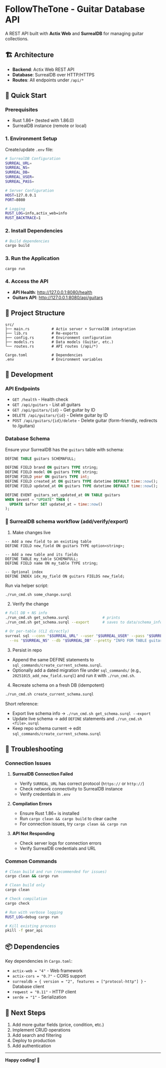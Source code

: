 # FollowTheTone - Guitar Database API

A REST API built with **Actix Web** and **SurrealDB** for managing guitar collections.

## 🏗️ Architecture

- **Backend**: Actix Web REST API
- **Database**: SurrealDB over HTTP/HTTPS
- **Routes**: All endpoints under `/api/*`

## 🚀 Quick Start

### Prerequisites

- Rust 1.86+ (tested with 1.86.0)
- SurrealDB instance (remote or local)

### 1. Environment Setup

Create/update `.env` file:

```bash
# SurrealDB Configuration
SURREAL_URL=
SURREAL_NS=
SURREAL_DB=
SURREAL_USER=
SURREAL_PASS=

# Server Configuration
HOST=127.0.0.1
PORT=8080

# Logging
RUST_LOG=info,actix_web=info
RUST_BACKTRACE=1
```

### 2. Install Dependencies

```bash
# Build dependencies
cargo build
```

### 3. Run the Application

```bash
cargo run
```

### 4. Access the API

- **API Health**: http://127.0.0.1:8080/health
- **Guitars API**: http://127.0.0.1:8080/api/guitars

## 📁 Project Structure

```
src/
├── main.rs          # Actix server + SurrealDB integration
├── lib.rs           # Re-exports
├── config.rs        # Environment configuration
├── models.rs        # Data models (Guitar, etc.)
└── routes.rs        # API routes (/api/*)

Cargo.toml           # Dependencies
.env                 # Environment variables
```

## 🔧 Development

### API Endpoints

- `GET /health` - Health check
- `GET /api/guitars` - List all guitars
- `GET /api/guitars/{id}` - Get guitar by ID
- `DELETE /api/guitars/{id}` - Delete guitar by ID
- `POST /api/guitars/{id}/delete` - Delete guitar (form-friendly, redirects to /guitars)

### Database Schema

Ensure your SurrealDB has the `guitars` table with schema:

```sql
DEFINE TABLE guitars SCHEMAFULL;

DEFINE FIELD brand ON guitars TYPE string;
DEFINE FIELD model ON guitars TYPE string;
DEFINE FIELD year ON guitars TYPE int;
DEFINE FIELD created_at ON guitars TYPE datetime DEFAULT time::now();
DEFINE FIELD updated_at ON guitars TYPE datetime DEFAULT time::now();

DEFINE EVENT guitars_set_updated_at ON TABLE guitars
WHEN $event = "UPDATE" THEN (
  UPDATE $after SET updated_at = time::now()
);
```

### 🧭 SurrealDB schema workflow (add/verify/export)

1) Make changes live

```surql
-- Add a new field to an existing table
DEFINE FIELD new_field ON guitars TYPE option<string>;

-- Add a new table and its fields
DEFINE TABLE my_table SCHEMAFULL;
DEFINE FIELD name ON my_table TYPE string;

-- Optional index
DEFINE INDEX idx_my_field ON guitars FIELDS new_field;
```

Run via helper script:

```bash
./run_cmd.sh some_change.surql
```

2) Verify the change

```bash
# Full DB + NS info
./run_cmd.sh get_schema.surql               # prints
./run_cmd.sh get_schema.surql --export      # saves to data/schema_info_*.txt

# Or per-table (CLI directly)
surreal sql --conn "$SURREAL_URL" --user "$SURREAL_USER" --pass "$SURREAL_PASS" \
  --ns "$SURREAL_NS" --db "$SURREAL_DB" --pretty "INFO FOR TABLE guitars;"
```

3) Persist in repo

- Append the same DEFINE statements to `sql_commands/create_current_schema.surql`.
- Optionally add a dated migration file under `sql_commands/` (e.g., `20251015_add_new_field.surql`) and run it with `./run_cmd.sh`.

4) Recreate schema on a fresh DB (idempotent)

```bash
./run_cmd.sh create_current_schema.surql
```

Short reference:

- Export live schema info → `./run_cmd.sh get_schema.surql --export`
- Update live schema → add `DEFINE` statements and `./run_cmd.sh <file>.surql`
- Keep repo schema current → edit `sql_commands/create_current_schema.surql`

## 🐛 Troubleshooting

### Connection Issues

1. **SurrealDB Connection Failed**
   - Verify `SURREAL_URL` has correct protocol (`https://` or `http://`)
   - Check network connectivity to SurrealDB instance
   - Verify credentials in `.env`

2. **Compilation Errors**
   - Ensure Rust 1.86+ is installed
   - Run `cargo clean && cargo build` to clear cache
   - For connection issues, try `cargo clean && cargo run`

3. **API Not Responding**
   - Check server logs for connection errors
   - Verify SurrealDB credentials and URL

### Common Commands

```bash
# Clean build and run (recommended for issues)
cargo clean && cargo run

# Clean build only
cargo clean

# Check compilation
cargo check

# Run with verbose logging
RUST_LOG=debug cargo run

# Kill existing process
pkill -f gear_api
```

## 📦 Dependencies

Key dependencies in `Cargo.toml`:

- `actix-web = "4"` - Web framework
- `actix-cors = "0.7"` - CORS support
- `surrealdb = { version = "2", features = ["protocol-http"] }` - Database client
- `reqwest = "0.11"` - HTTP client
- `serde = "1"` - Serialization

## 🎯 Next Steps

1. Add more guitar fields (price, condition, etc.)
2. Implement CRUD operations
3. Add search and filtering
4. Deploy to production
5. Add authentication

---

**Happy coding! 🎸**